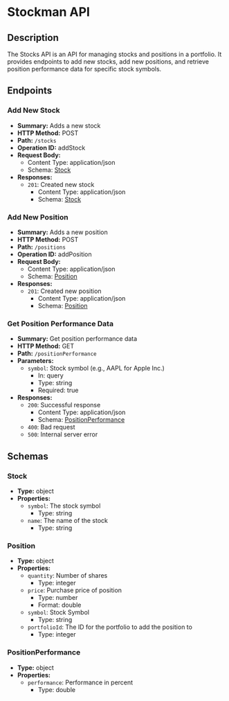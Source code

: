 # Stockman API

## Description

The Stocks API is an API for managing stocks and positions in a portfolio. It provides endpoints to add new stocks, add new positions, and retrieve position performance data for specific stock symbols.

## Endpoints

### Add New Stock

- **Summary:** Adds a new stock
- **HTTP Method:** POST
- **Path:** `/stocks`
- **Operation ID:** addStock
- **Request Body:**
    - Content Type: application/json
    - Schema: [Stock](#stock)
- **Responses:**
    - `201`: Created new stock
        - Content Type: application/json
        - Schema: [Stock](#stock)

### Add New Position

- **Summary:** Adds a new position
- **HTTP Method:** POST
- **Path:** `/positions`
- **Operation ID:** addPosition
- **Request Body:**
    - Content Type: application/json
    - Schema: [Position](#position)
- **Responses:**
    - `201`: Created new position
        - Content Type: application/json
        - Schema: [Position](#position)

### Get Position Performance Data

- **Summary:** Get position performance data
- **HTTP Method:** GET
- **Path:** `/positionPerformance`
- **Parameters:**
    - `symbol`: Stock symbol (e.g., AAPL for Apple Inc.)
        - In: query
        - Type: string
        - Required: true
- **Responses:**
    - `200`: Successful response
        - Content Type: application/json
        - Schema: [PositionPerformance](#positionperformance)
    - `400`: Bad request
    - `500`: Internal server error

## Schemas

### Stock

- **Type:** object
- **Properties:**
    - `symbol`: The stock symbol
        - Type: string
    - `name`: The name of the stock
        - Type: string

### Position

- **Type:** object
- **Properties:**
    - `quantity`: Number of shares
        - Type: integer
    - `price`: Purchase price of position
        - Type: number
        - Format: double
    - `symbol`: Stock Symbol
        - Type: string
    - `portfolioId`: The ID for the portfolio to add the position to
        - Type: integer

### PositionPerformance

- **Type:** object
- **Properties:**
    - `performance`: Performance in percent
        - Type: double

